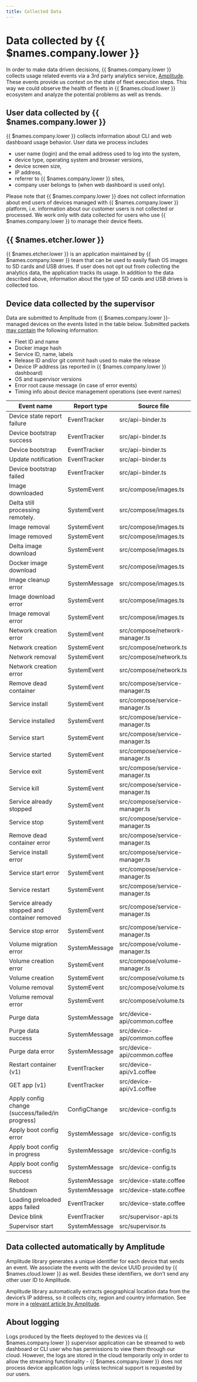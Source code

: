 ```yaml
---
title: Collected Data
---
```

# Data collected by {{ $names.company.lower }}

In order to make data driven decisions, {{ $names.company.lower }} collects usage related events via a 3rd party 
analytics service, [Amplitude][amplitude]. These events provide us context on the state of fleet execution steps. This 
way we could observe the health of fleets in {{ $names.cloud.lower }} ecosystem and analyze the potential problems as 
well as trends.

## User data collected by {{ $names.company.lower }}

{{ $names.company.lower }} collects information about CLI and web dashboard usage behavior.
User data we process includes

* user name (login) and the email address used to log into the system,
* device type, operating system and browser versions,
* device screen size,
* IP address,
* referrer to {{ $names.company.lower }} sites,
* company user belongs to (when web dashboard is used only).

Please note that {{ $names.company.lower }} does not collect information about end users of devices managed with
{{ $names.company.lower }} platform, i.e. information about our customer users is not collected or processed.
We work only with data collected for users who use {{ $names.company.lower }} to manage their device fleets.

## {{ $names.etcher.lower }}

{{ $names.etcher.lower }} is an application maintained by {{ $names.company.lower }} team that can be used to easily
flash OS images to SD cards and USB drives. If user does not opt out from collecting the analytics data, the application
tracks its usage. In addition to the data described above, information about the type of SD cards and USB drives is
collected too.

## Device data collected by the supervisor

Data are submitted to Amplitude from {{ $names.company.lower }}-managed devices on the events listed in
the table below. Submitted packets [may contain][supervisor-data-mask] the following information:

* Fleet ID and name
* Docker image hash
* Service ID, name, labels
* Release ID and/or git commit hash used to make the release
* Device IP address (as reported in {{ $names.company.lower }} dashboard)
* OS and supervisor versions
* Error root cause message (in case of error events)
* Timing info about device management operations (see event names)


| Event name | Report type | Source file |
| ---------- | ----------- | ----------- |
| Device state report failure | EventTracker | src/api-binder.ts |
| Device bootstrap success | EventTracker | src/api-binder.ts |
| Device bootstrap | EventTracker | src/api-binder.ts |
| Update notification | EventTracker | src/api-binder.ts |
| Device bootstrap failed | EventTracker | src/api-binder.ts |
| Image downloaded | SystemEvent | src/compose/images.ts |
| Delta still processing remotely. | SystemEvent | src/compose/images.ts |
| Image removal | SystemEvent | src/compose/images.ts |
| Image removed | SystemEvent | src/compose/images.ts |
| Delta image download | SystemEvent | src/compose/images.ts |
| Docker image download | SystemEvent | src/compose/images.ts |
| Image cleanup error | SystemMessage | src/compose/images.ts |
| Image download error | SystemEvent | src/compose/images.ts |
| Image removal error | SystemEvent | src/compose/images.ts |
| Network creation error | SystemEvent | src/compose/network-manager.ts |
| Network creation | SystemEvent | src/compose/network.ts |
| Network removal | SystemEvent | src/compose/network.ts |
| Network creation error | SystemEvent | src/compose/network.ts |
| Remove dead container | SystemEvent | src/compose/service-manager.ts |
| Service install | SystemEvent | src/compose/service-manager.ts |
| Service installed | SystemEvent | src/compose/service-manager.ts |
| Service start | SystemEvent | src/compose/service-manager.ts |
| Service started | SystemEvent | src/compose/service-manager.ts |
| Service exit | SystemEvent | src/compose/service-manager.ts |
| Service kill | SystemEvent | src/compose/service-manager.ts |
| Service already stopped | SystemEvent | src/compose/service-manager.ts |
| Service stop | SystemEvent | src/compose/service-manager.ts |
| Remove dead container error | SystemEvent | src/compose/service-manager.ts |
| Service install error | SystemEvent | src/compose/service-manager.ts |
| Service start error | SystemEvent | src/compose/service-manager.ts |
| Service restart | SystemEvent | src/compose/service-manager.ts |
| Service already stopped and container removed | SystemEvent | src/compose/service-manager.ts |
| Service stop error | SystemEvent | src/compose/service-manager.ts |
| Volume migration error | SystemMessage | src/compose/volume-manager.ts |
| Volume creation error | SystemEvent | src/compose/volume-manager.ts |
| Volume creation | SystemEvent | src/compose/volume.ts |
| Volume removal | SystemEvent | src/compose/volume.ts |
| Volume removal error | SystemEvent | src/compose/volume.ts |
| Purge data | SystemMessage | src/device-api/common.coffee |
| Purge data success | SystemMessage | src/device-api/common.coffee |
| Purge data error | SystemMessage | src/device-api/common.coffee |
| Restart container (v1) | EventTracker | src/device-api/v1.coffee |
| GET app (v1) | EventTracker | src/device-api/v1.coffee |
| Apply config change (success/failed/in progress) | ConfigChange | src/device-config.ts |
| Apply boot config error | SystemMessage | src/device-config.ts |
| Apply boot config in progress | SystemMessage | src/device-config.ts |
| Apply boot config success | SystemMessage | src/device-config.ts |
| Reboot | SystemMessage | src/device-state.coffee |
| Shutdown | SystemMessage | src/device-state.coffee |
| Loading preloaded apps failed | EventTracker | src/device-state.coffee |
| Device blink | EventTracker | src/supervisor-api.ts |
| Supervisor start | SystemMessage | src/supervisor.ts |


## Data collected automatically by Amplitude
Amplitude library generates a unique identifier for each device that sends an event.
We associate the events with the device UUID provided by {{ $names.cloud.lower }} as well.
Besides these identifiers, we don’t send any other user ID to Amplitude.

Amplitude library automatically extracts geographical location data from the device’s IP address,
so it collects city, region and country information.
See more in a [relevant article by Amplitude][amplitude-auto-collection].

## About logging
Logs produced by the fleets deployed to the devices via {{ $names.company.lower }} supervisor application
can be streamed to web dashboard or CLI user who has permissions to view them through our cloud.
However, the logs are stored in the cloud temporarily only in order to allow the streaming
functionality - {{ $names.company.lower }} does not process device application logs unless technical support is
requested by our users.


[amplitude]:https://amplitude.com/
[amplitude-auto-collection]:https://help.amplitude.com/hc/en-us/articles/115002380567-User-Properties-Event-Properties
[supervisor-data-mask]:https://github.com/balena-io/balena-supervisor/blob/v10.0.1/src/event-tracker.ts#L25
